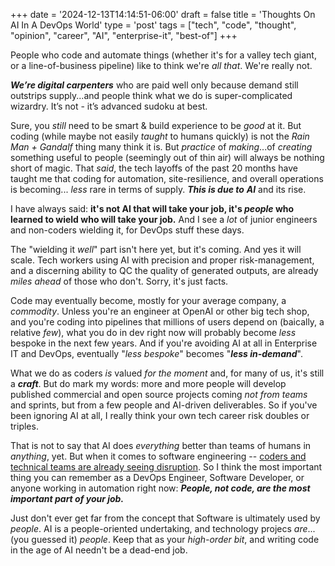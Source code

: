 +++
date = '2024-12-13T14:14:51-06:00'
draft = false
title = 'Thoughts On AI In A DevOps World'
type = 'post'
tags = ["tech", "code", "thought", "opinion", "career", "AI", "enterprise-it", "best-of"]
+++

People who code and automate things (whether it's for a valley tech giant, or a line-of-business pipeline) like to think we're *all that*.  We're really not. <br />

***We’re digital carpenters*** who are paid well only because demand still outstrips supply...and people think what we do is super-complicated wizardry. It’s not - it’s advanced sudoku at best.  <br />

Sure, you *still* need to be smart & build experience to be *good* at it. But coding (while maybe not easily *taught* to humans quickly) is not the *Rain Man + Gandalf* thing many think it is. But *practice* of *making*...of *creating* something useful to people (seemingly out of thin air) will always be nothing short of magic.  That *said*, the tech layoffs of the past 20 months have taught me that coding for automation, site-resilience, and overall operations is becoming... *less* rare in terms of supply.  ***This is due to*** ***AI*** and its rise. <br />

I have always said: **it's not AI that will take your job, it's ***people*** who learned to wield who will take your job.**  And I see a *lot* of junior engineers and non-coders wielding it, for DevOps stuff these days.  <br />

The "wielding it *well*" part isn't here yet, but it's coming. And yes it will scale.  Tech workers using AI with precision and proper risk-management, and a discerning ability to QC the quality of generated outputs, are already *miles ahead* of those who don't. Sorry, it's just facts. <br />

Code may eventually become, mostly for your average company, a *commodity*.  Unless you're an engineer at OpenAI or other big tech shop, and you're coding into pipelines that millions of users depend on (baically, a relative *few*), what you do in dev right now will probably become *less* bespoke in the next few years.  And if you're avoiding AI at all in Enterprise IT and DevOps, eventually "*less bespoke*" becomes "***less in-demand***".  <br />

What we do as coders *is* valued *for the moment* and, for many of us, it's still a ***craft***.  But do mark my words: more and more people will develop published commercial and open source projects coming *not from teams* and sprints, but from a few people and AI-driven deliverables.  So if you've been ignoring AI at all, I really think your own tech career risk doubles or triples.  <br />

That is not to say that AI does *everything* better than teams of humans in *anything*, yet. But when it comes to software engineering -- <a href="https://www.techtarget.com/whatis/feature/Tech-sector-layoffs-explained-What-you-need-to-know">coders and technical teams are already seeing disruption</a>.  So I think the most important thing you can remember as a DevOps Engineer, Software Developer, or anyone working in automation right now: ***People, not code, are the most important part of your job.***  <br />

Just don't ever get far from the concept that Software is ultimately used by *people*. AI is a people-oriented undertaking, and technology projecs *are*...(you guessed it) *people*.  Keep that as your *high-order bit*, and writing code in the age of AI needn't be a dead-end job.  

